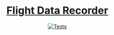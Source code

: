 <h1 align="center">
  <a href="https://github.com/oldmanmike/fdr">
    Flight Data Recorder
  </a>
</h1>

<p align="center">
  <a href="https://travis-ci.org/oldmanmike/fdr">
    <img alt="Tests"
      src="https://img.shields.io/travis/oldmanmike/fdr.svg?style=flat-square">
  </a>
</p>
